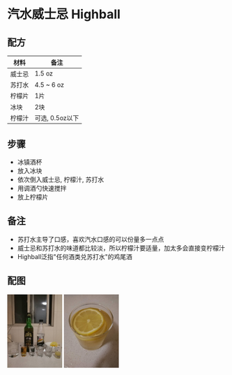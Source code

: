 # 汽水威士忌 Highball

## 配方


材料          | 备注
------------ |----------------
威士忌        | 1.5 oz
苏打水        | 4.5 ~ 6 oz
柠檬片        | 1片
冰块          | 2块
柠檬汁        | 可选, 0.5oz以下

## 步骤

* 冰镇酒杯
* 放入冰块
* 依次倒入威士忌, 柠檬汁, 苏打水
* 用调酒勺快速搅拌
* 放上柠檬片

## 备注

* 苏打水主导了口感，喜欢汽水口感的可以份量多一点点
* 威士忌和苏打水的味道都比较淡，所以柠檬汁要适量，加太多会直接变柠檬汁
* Highball泛指"任何酒类兑苏打水"的鸡尾酒

## 配图

<div style="inline-block">
<img src="1.jpeg" width=25%>
<img src="2.jpeg" width=25%>
</div>


